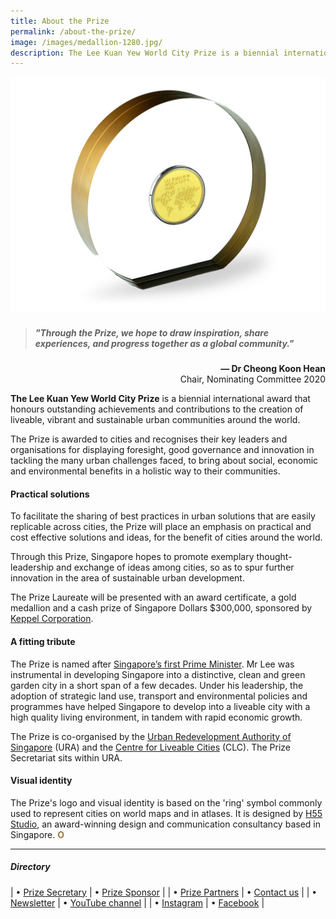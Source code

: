 ```yaml
---
title: About the Prize
permalink: /about-the-prize/
image: /images/medallion-1280.jpg/
description: The Lee Kuan Yew World City Prize is a biennial international award that honours outstanding achievements and contributions to the creation of liveable, vibrant and sustainable urban communities around the world.
---
```


![medallion](/images/medallion-1280.jpg)

> ##### "Through the Prize, we hope to draw inspiration, share experiences, and progress together as a global community."

<div align="right"><b>— Dr Cheong Koon Hean</b> <br> Chair, Nominating Committee 2020</div>

**The Lee Kuan Yew World City Prize** is a biennial international award that honours outstanding achievements and contributions to the creation of liveable, vibrant and sustainable urban communities around the world. 

The Prize is awarded to cities and recognises their key leaders and organisations for displaying foresight, good governance and innovation in tackling the many urban challenges faced, to bring about social, economic and environmental benefits in a holistic way to their communities.

#### **Practical solutions**

To facilitate the sharing of best practices in urban solutions that are easily replicable across cities, the Prize will place an emphasis on practical and cost effective solutions and ideas, for the benefit of cities around the world. 

Through this Prize, Singapore hopes to promote exemplary thought-leadership and exchange of ideas among cities, so as to spur further innovation in the area of sustainable urban development.

The Prize Laureate will be presented with an award certificate, a gold medallion and a cash prize of Singapore Dollars $300,000, sponsored by [Keppel Corporation](/prize-sponsor/).

#### **A fitting tribute**

The Prize is named after [Singapore’s first Prime Minister](https://www.pmo.gov.sg/Past-Prime-Ministers/Mr-LEE-Kuan-Yew). Mr Lee was instrumental in developing Singapore into a distinctive, clean and green garden city in a short span of a few decades. Under his leadership, the adoption of strategic land use, transport and environmental policies and programmes have helped Singapore to develop into a liveable city with a high quality living environment, in tandem with rapid economic growth.

The Prize is co-organised by the [Urban Redevelopment Authority of Singapore](/ura/) (URA) and the [Centre for Liveable Cities](/clc/) (CLC). The Prize Secretariat sits within URA. 

#### **Visual identity**

The Prize's logo and visual identity is based on the 'ring' symbol commonly used to represent cities on world maps and in atlases. It is designed by [H55 Studio](https://www.h55studio.com/portfolio/lee-kuan-yew-world-city-prize/), an award-winning design and communication consultancy based in Singapore. <b><font color="#967942">O</font></b>

---

##### **Directory**

| • [Prize Secretary](/larry-ng/) | • [Prize Sponsor](/prize-sponsor/) |
| • [Prize Partners](/prize-partners/) | • [Contact us](/feedback/) | 
| • [Newsletter](/subscribe/) | • [YouTube channel](https://go.gov.sg/watch) |
| • [Instagram](https://www.instagram.com/leekuanyew_worldcityprize/) | • [Facebook](https://www.facebook.com/leekuanyewworldcityprize/) |
